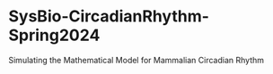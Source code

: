 # SysBio-CircadianRhythm-Spring2024
Simulating the Mathematical Model for Mammalian Circadian Rhythm
